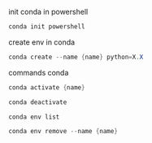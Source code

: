 init conda in powershell
```powershell
conda init powershell
```

create env in conda
```powershell
conda create --name {name} python=X.X
```

commands conda
```powershell
conda activate {name}
```

```powershell
conda deactivate
```

```powershell
conda env list
```

```powershell
conda env remove --name {name}
```
